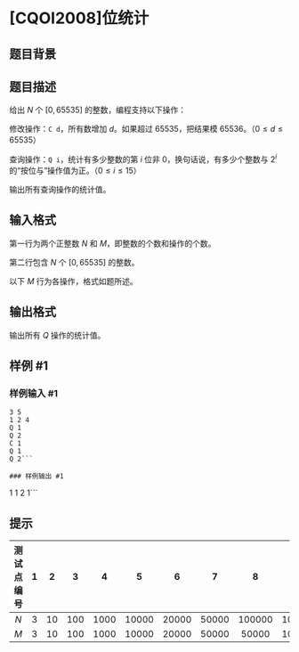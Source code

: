 # [CQOI2008]位统计

## 题目背景



## 题目描述

给出 $N$ 个 $[0, 65535]$ 的整数，编程支持以下操作：


修改操作：```C d```，所有数增加 $d$。如果超过 $65535$，把结果模 $65536$。（$0\le d\le 65535$）

查询操作：```Q i```，统计有多少整数的第 $i$ 位非 $0$，换句话说，有多少个整数与 $2^i$ 的“按位与”操作值为正。（$0\le i\le 15$）

输出所有查询操作的统计值。

## 输入格式

第一行为两个正整数 $N$ 和 $M$，即整数的个数和操作的个数。

第二行包含 $N$ 个 $[0,65535]$ 的整数。

以下 $M$ 行为各操作，格式如题所述。

## 输出格式

输出所有 $Q$ 操作的统计值。

## 样例 #1

### 样例输入 #1
```
3 5
1 2 4
Q 1
Q 2
C 1
Q 1
Q 2```

### 样例输出 #1

```
1
1
2
1```

## 提示

| 测试点编号 | 1 | 2 | 3 | 4 | 5 | 6 | 7 | 8 | 9 | 10 |
| :----------: | :----------: | :----------: | :----------: | :----------: | :----------: | :----------: | :----------: | :----------: | :----------: | :----------: |
| $N$ | $3$ | $10$ | $100$ | $1000$ | $10000$ | $20000$ | $50000$ | $100000$ | $100000$ | $100000$ |
| $M$ | $3$ | $10$ | $100$ | $1000$ | $10000$ | $20000$ | $50000$ | $50000$ | $100000$ | $200000$ |

